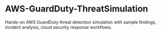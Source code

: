 # AWS-GuardDuty-ThreatSimulation
Hands-on AWS GuardDuty threat detection simulation with sample findings, incident analysis, cloud security response workflows.
